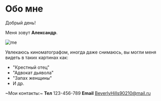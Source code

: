 # Обо мне

Добрый день!

Меня зовут **Александр**.

![me](https://obrazovaka.ru/wp-content/uploads/2014/11/Pacino-Al.jpg)

 Увлекаюсь киноматографом, иногда даже снимаюсь, вы могли меня видеть в таких картинах как:

- "Крестный отец"
- "Адвокат дьявола"
- "Запах женщины"
- И др.

~Мои контакты:~
**Тел** 123-456-789
**Email** <BeverlyHills90210@mail.ru>
